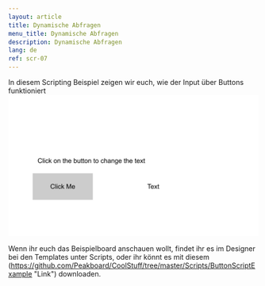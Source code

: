 ```yaml
---
layout: article
title: Dynamische Abfragen
menu_title: Dynamische Abfragen
description: Dynamische Abfragen
lang: de
ref: scr-07
---
```

In diesem Scripting Beispiel zeigen wir euch, wie der Input über Buttons funktioniert 
![image_1](/assets/images/scripting/queries/misc_button_script.png)

Wenn ihr euch das Beispielboard anschauen wollt, findet ihr es im Designer bei den Templates unter Scripts, oder ihr könnt es mit diesem (https://github.com/Peakboard/CoolStuff/tree/master/Scripts/ButtonScriptExample "Link") downloaden.
